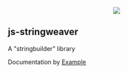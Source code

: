 <div align="center">
  <a target="_blank" href="https://www.npmjs.com/package/stringweaver"><img src="https://img.shields.io/npm/v/stringweaver.svg?labelColor=cb3837&logo=npm&color=dcfdd9"></a>
</div>


## js-stringweaver

A "stringbuilder" library

Documentation by <a target="_blank" href="https://kooiinc.github.io/js-stringweaver/Examples">Example</a>
